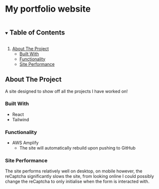# My portfolio website
<!-- TABLE OF CONTENTS -->
<details open="open">
  <summary><h2 style="display: inline-block">Table of Contents</h2></summary>
  <ol>
    <li>
      <a href="#about-the-project">About The Project</a>
      <ul>
        <li><a href="#built-with">Built With</a></li>
        <li><a href="#functionality">Functionality</a></li>
        <li><a href="#site-performance">Site Performance</a></li>
      </ul>
    </li>
  </ol>
</details>

## About The Project
A site designed to show off all the projects I have worked on!

### Built With
- React
- Tailwind

### Functionality 
- AWS Amplify
  - The site will automatically rebuild upon pushing to GitHub

### Site Performance
The site performs relatively well on desktop, on mobile however, the reCaptcha significantly slows the site, from looking online I could possibly change the reCaptcha to only initialise when the form is interacted with.